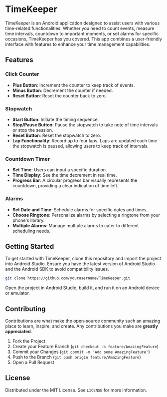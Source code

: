 # TimeKeeper

TimeKeeper is an Android application designed to assist users with various time-related functionalities. Whether you need to count events, measure time intervals, countdown to important moments, or set alarms for specific occasions, TimeKeeper has you covered. This app combines a user-friendly interface with features to enhance your time management capabilities.

## Features

### Click Counter
- **Plus Button**: Increment the counter to keep track of events.
- **Minus Button**: Decrement the counter if needed.
- **Reset Button**: Reset the counter back to zero.

### Stopwatch
- **Start Button**: Initiate the timing sequence.
- **Stop/Pause Button**: Pause the stopwatch to take note of time intervals or stop the session.
- **Reset Button**: Reset the stopwatch to zero.
- **Lap Functionality**: Record up to four laps. Laps are updated each time the stopwatch is paused, allowing users to keep track of intervals.

### Countdown Timer
- **Set Time**: Users can input a specific duration.
- **Time Display**: See the time decrement in real time.
- **Progress Bar**: A circular progress bar visually represents the countdown, providing a clear indication of time left.

### Alarms
- **Set Date and Time**: Schedule alarms for specific dates and times.
- **Choose Ringtone**: Personalize alarms by selecting a ringtone from your phone's library.
- **Multiple Alarms**: Manage multiple alarms to cater to different scheduling needs.

## Getting Started

To get started with TimeKeeper, clone this repository and import the project into Android Studio. Ensure you have the latest version of Android Studio and the Android SDK to avoid compatibility issues.

```bash
git clone https://github.com/yourusername/TimeKeeper.git
```

Open the project in Android Studio, build it, and run it on an Android device or emulator.

## Contributing

Contributions are what make the open-source community such an amazing place to learn, inspire, and create. Any contributions you make are **greatly appreciated**.

1. Fork the Project
2. Create your Feature Branch (`git checkout -b feature/AmazingFeature`)
3. Commit your Changes (`git commit -m 'Add some AmazingFeature'`)
4. Push to the Branch (`git push origin feature/AmazingFeature`)
5. Open a Pull Request

## License

Distributed under the MIT License. See `LICENSE` for more information.
